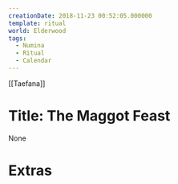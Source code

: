 ```yaml
---
creationDate: 2018-11-23 00:52:05.000000
template: ritual
world: Elderwood
tags:
  - Numina
  - Ritual
  - Calendar
---
```

[[Taefana]]

# Title: The Maggot Feast

None

# Extras

